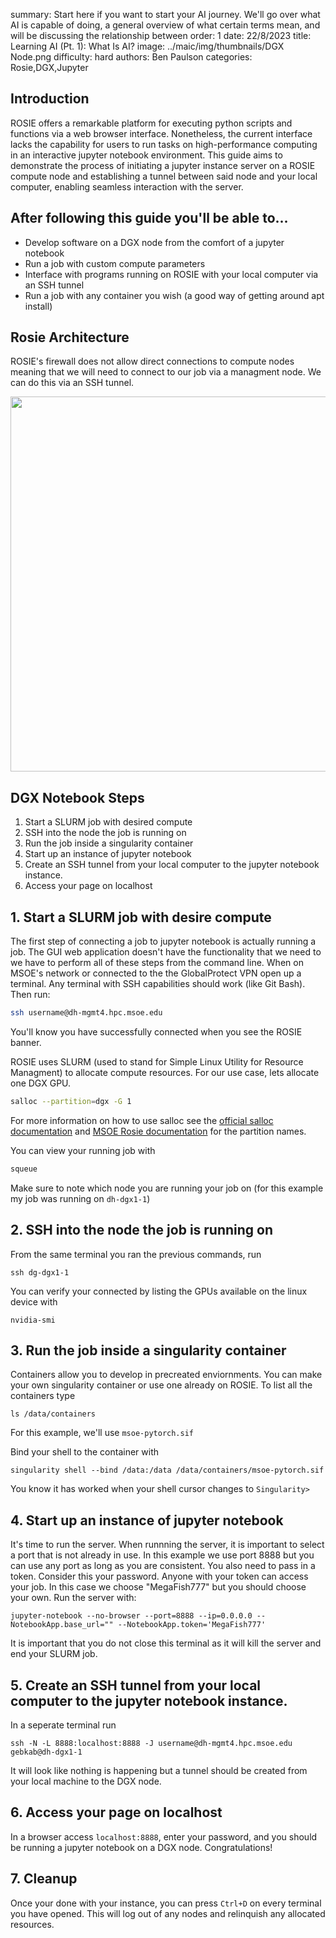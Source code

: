 summary: Start here if you want to start your AI journey. We'll go over what AI is capable of doing, a general overview of what certain terms mean, and will be discussing the relationship between 
order: 1
date: 22/8/2023
title: Learning AI (Pt. 1): What Is AI?
image: ../maic/img/thumbnails/DGX Node.png
difficulty: hard
authors: Ben Paulson
categories: Rosie,DGX,Jupyter

## Introduction
ROSIE offers a remarkable platform for executing python scripts and functions via a web browser interface. Nonetheless, the current interface lacks the capability for users to run tasks on high-performance computing in an interactive jupyter notebook environment. This guide aims to demonstrate the process of initiating a jupyter instance server on a ROSIE compute node and establishing a tunnel between said node and your local computer, enabling seamless interaction with the server.

## After following this guide you'll be able to...
- Develop software on a DGX node from the comfort of a jupyter notebook
- Run a job with custom compute parameters
- Interface with programs running on ROSIE with your local computer via an SSH tunnel
- Run a job with any container you wish (a good way of getting around apt install)


## Rosie Architecture
ROSIE's firewall does not allow direct connections to compute nodes meaning that we will need to connect to our job via a managment node. We can do this via an SSH tunnel.

<img src = '../maic/img/thumbnails/ROSIE Architecture.png' height = 600>


## DGX Notebook Steps
1. Start a SLURM job with desired compute
2. SSH into the node the job is running on 
3. Run the job inside a singularity container
4. Start up an instance of jupyter notebook
5. Create an SSH tunnel from your local computer to the jupyter notebook instance.
6. Access your page on localhost


## 1. Start a SLURM job with desire compute
The first step of connecting a job to jupyter notebook is actually running a job. The GUI web application doesn't have the functionality that we need to we have to perform all of these steps from the command line. When on MSOE's network or connected to the the GlobalProtect VPN open up a terminal. Any terminal with SSH capabilities should work (like Git Bash). Then run:
```sh
ssh username@dh-mgmt4.hpc.msoe.edu
```
You'll know you have successfully connected when you see the ROSIE banner. 

ROSIE uses SLURM (used to stand for Simple Linux Utility for Resource Managment) to allocate compute resources. For our use case, lets allocate one DGX GPU.
```sh
salloc --partition=dgx -G 1
```
For more information on how to use salloc see the [official salloc documentation](https://slurm.schedmd.com/salloc.html) and [MSOE Rosie documentation](https://msoe.dev/#/cli/SLURM) for the partition names.

You can view your running job with
```sh
squeue
```

Make sure to note which node you are running your job on (for this example my job was running on `dh-dgx1-1`)


## 2. SSH into the node the job is running on

From the same terminal you ran the previous commands, run
```
ssh dg-dgx1-1
```

You can verify your connected by listing the GPUs available on the linux device with

```
nvidia-smi
```


## 3. Run the job inside a singularity container

Containers allow you to develop in precreated enviornments. You can make your own singularity container or use one already on ROSIE. To list all the containers type

```
ls /data/containers
```

For this example, we'll use `msoe-pytorch.sif`

Bind your shell to the container with
```
singularity shell --bind /data:/data /data/containers/msoe-pytorch.sif
```

You know it has worked when your shell cursor changes to `Singularity>`


## 4. Start up an instance of jupyter notebook

It's time to run the server. When runnning the server, it is important to select a port that is not already in use. In this example we use port 8888 but you can use any port as long as you are consistent. You also need to pass in a token. Consider this your password. Anyone with your token can access your job. In this case we choose "MegaFish777" but you should choose your own. Run the server with:
```
jupyter-notebook --no-browser --port=8888 --ip=0.0.0.0 --NotebookApp.base_url="" --NotebookApp.token='MegaFish777'
```

It is important that you do not close this terminal as it will kill the server and end your SLURM job.


## 5. Create an SSH tunnel from your local computer to the jupyter notebook instance.

In a seperate terminal run
```
ssh -N -L 8888:localhost:8888 -J username@dh-mgmt4.hpc.msoe.edu gebkab@dh-dgx1-1
```
It will look like nothing is happening but a tunnel should be created from your local machine to the DGX node.


## 6. Access your page on localhost

In a browser access `localhost:8888`, enter your password, and you should be running a jupyter notebook on a DGX node. Congratulations!


## 7. Cleanup

Once your done with your instance, you can press `Ctrl+D` on every terminal you have opened. This will log out of any nodes and relinquish any allocated resources.